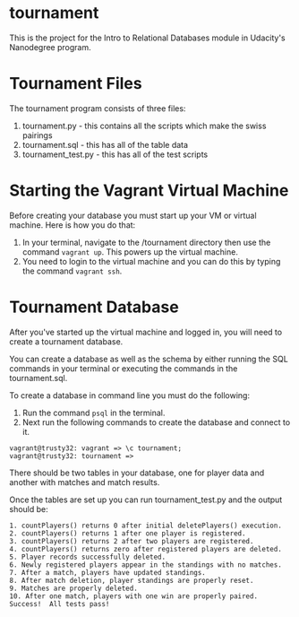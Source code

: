 # tournament

This is the project for the Intro to Relational Databases module in Udacity's Nanodegree program.

# Tournament Files

The tournament program consists of three files:

1. tournament.py - this contains all the scripts which make the swiss pairings
2. tournament.sql - this has all of the table data
3. tournament_test.py - this has all of the test scripts

# Starting the Vagrant Virtual Machine

Before creating your database you must start up your VM or virtual machine. Here is how you do that:

1. In your terminal, navigate to the /tournament directory then use the command ```vagrant up```. This powers up the virtual machine.
2. You need to login to the virtual machine and you can do this by typing the command ```vagrant ssh```.

# Tournament Database

After you've started up the virtual machine and logged in, you will need to create a tournament database.

You can create a database as well as the schema by either running the SQL commands in your terminal or executing the commands in the tournament.sql.

To create a database in command line you must do the following:

1. Run the command ```psql``` in the terminal.
2. Next run the following commands to create the database and connect to it.
```vagrant@trusty32: vagrant => CREATE DATABASE tournament;
vagrant@trusty32: vagrant => \c tournament;
vagrant@trusty32: tournament =>
```

There should be two tables in your database, one for player data and another with matches and match results.

Once the tables are set up you can run tournament_test.py and the output should be:

```
1. countPlayers() returns 0 after initial deletePlayers() execution.
2. countPlayers() returns 1 after one player is registered.
3. countPlayers() returns 2 after two players are registered.
4. countPlayers() returns zero after registered players are deleted.
5. Player records successfully deleted.
6. Newly registered players appear in the standings with no matches.
7. After a match, players have updated standings.
8. After match deletion, player standings are properly reset.
9. Matches are properly deleted.
10. After one match, players with one win are properly paired.
Success!  All tests pass!
```
